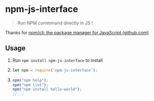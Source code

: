 # npm-js-interface

> Run NPM commmand directly in JS !

Thanks for [npm/cli: the package manager for JavaScript (github.com)](https://github.com/npm/cli)

## Usage

1. Run `npm install npm-js-interface` to install

2. ```javascript
   let npm = require('npm-js-interface');
   ```

3. ```javascript
   npm("npm help");
   npm("npm list");
   npm("npm install hello-world");
   //...
   ```